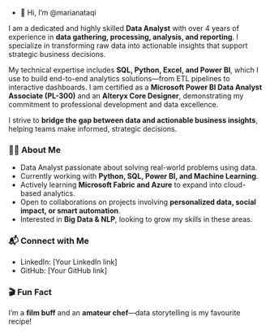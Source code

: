 - 👋 Hi, I’m @marianataqi  

I am a dedicated and highly skilled **Data Analyst** with over 4 years of experience in **data gathering, processing, analysis, and reporting**. I specialize in transforming raw data into actionable insights that support strategic business decisions.

My technical expertise includes **SQL, Python, Excel, and Power BI**, which I use to build end-to-end analytics solutions—from ETL pipelines to interactive dashboards. I am certified as a **Microsoft Power BI Data Analyst Associate (PL-300)** and an **Alteryx Core Designer**, demonstrating my commitment to professional development and data excellence.

I strive to **bridge the gap between data and actionable business insights**, helping teams make informed, strategic decisions.  

### 👩‍💻 About Me
- Data Analyst passionate about solving real-world problems using data.  
- Currently working with **Python, SQL, Power BI, and Machine Learning**.  
- Actively learning **Microsoft Fabric and Azure** to expand into cloud-based analytics.  
- Open to collaborations on projects involving **personalized data, social impact, or smart automation**.  
- Interested in **Big Data & NLP**, looking to grow my skills in these areas.  

### 📬 Connect with Me
- LinkedIn: [Your LinkedIn link]  
- GitHub: [Your GitHub link]  

### 🎬 Fun Fact
I’m a **film buff** and an **amateur chef**—data storytelling is my favourite recipe!  
